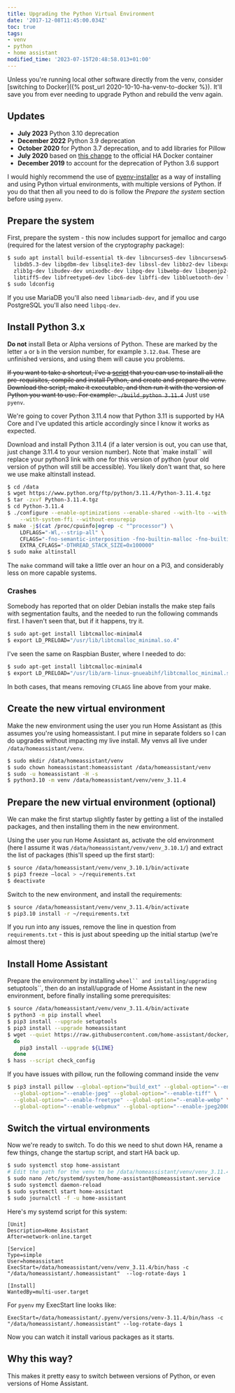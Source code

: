 ```yaml
---
title: Upgrading the Python Virtual Environment
date: '2017-12-08T11:45:00.034Z'
toc: true
tags:
- venv
- python
- home assistant
modified_time: '2023-07-15T20:48:58.013+01:00'
---
```


Unless you're running local other software directly from the venv, consider [switching to Docker]({% post_url 2020-10-10-ha-venv-to-docker %}). It'll save you from ever needing to upgrade Python and rebuild the venv again.

## Updates

* **July 2023** Python 3.10 deprecation
* **December 2022** Python 3.9 deprecation
* **October 2020** for Python 3.7 deprecation, and to add libraries for Pillow 
* **July 2020** based on [this change](https://github.com/home-assistant/docker-base/pull/82) to the official HA Docker container
* **December 2019** to account for the deprecation of Python 3.6 support

I would highly recommend the use of [pyenv-installer](https://github.com/pyenv/pyenv-installer) as a way of installing and using Python virtual environments, with multiple versions of Python. If you do that then all you need to do is follow the _Prepare the system_ section before using `pyenv`.

## Prepare the system

First, prepare the system - this now includes support for jemalloc and cargo (required for the latest version of the cryptography package):

```bash
$ sudo apt install build-essential tk-dev libncurses5-dev libncursesw5-dev libreadline-dev \
  libdb5.3-dev libgdbm-dev libsqlite3-dev libssl-dev libbz2-dev libexpat1-dev liblzma-dev \
  zlib1g-dev libudev-dev unixodbc-dev libpq-dev libwebp-dev libopenjp2-7-dev libjpeg-dev \
  libtiff5-dev libfreetype6-dev libc6-dev libffi-dev libbluetooth-dev libtirpc-dev libjemalloc-dev cargo
$ sudo ldconfig
```

If you use MariaDB you'll also need `libmariadb-dev`, and if you use PostgreSQL you'll also need `libpq-dev`.

## Install Python 3.x

**Do not** install Beta or Alpha versions of Python. These are marked by the letter `a` or `b` in the version number, for example `3.12.0a4`. These are unfinished versions, and using them will cause you problems.

~~If you want to take a shortcut, I've a [script](https://github.com/DubhAd/Home-AssistantConfig/blob/live/local/bin/build_python) that you can use to install all the pre-requisites, compile and install Python, and create and prepare the venv. Download the script, make it executable, and then run it with the version of Python you want to use. For example: `./build_python 3.11.4`~~ Just use `pyenv`.

We're going to cover Python 3.11.4 now that Python 3.11 is supported by HA Core and I've updated this article accordingly since I know it works as expected.

Download and install Python 3.11.4 (if a later version is out, you can use that, just change 3.11.4 to your version number). Note that `make install`` will replace your python3 link with one for this version of python (your old version of python will still be accessible). You likely don't want that, so here we use make altinstall instead.

```bash
$ cd /data
$ wget https://www.python.org/ftp/python/3.11.4/Python-3.11.4.tgz
$ tar -zxvf Python-3.11.4.tgz
$ cd Python-3.11.4
$ ./configure --enable-optimizations --enable-shared --with-lto --with-system-expat \
    --with-system-ffi --without-ensurepip
$ make -j$(cat /proc/cpuinfo|egrep -c "^processor") \
    LDFLAGS="-Wl,--strip-all" \
    CFLAGS="-fno-semantic-interposition -fno-builtin-malloc -fno-builtin-calloc -fno-builtin-realloc -fno-builtin-free -ljemalloc" \
    EXTRA_CFLAGS="-DTHREAD_STACK_SIZE=0x100000"
$ sudo make altinstall
```

The `make` command will take a little over an hour on a Pi3, and considerably less on more capable systems.

### Crashes

Somebody has reported that on older Debian installs the make step fails with segmentation faults, and the needed to run the following commands first. I haven't seen that, but if it happens, try it.

```bash
$ sudo apt-get install libtcmalloc-minimal4
$ export LD_PRELOAD="/usr/lib/libtcmalloc_minimal.so.4"
```

I've seen the same on Raspbian Buster, where I needed to do:

```bash
$ sudo apt-get install libtcmalloc-minimal4
$ export LD_PRELOAD="/usr/lib/arm-linux-gnueabihf/libtcmalloc_minimal.so.4.5.3"
```

In both cases, that means removing `CFLAGS` line above from your make.

## Create the new virtual environment

Make the new environment using the user you run Home Assistant as (this assumes you're using homeassistant. I put mine in separate folders so I can do upgrades without impacting my live install. My venvs all live under `/data/homeassistant/venv`. 

```bash
$ sudo mkdir /data/homeassistant/venv
$ sudo chown homeassistant:homeassistant /data/homeassistant/venv
$ sudo -u homeassistant -H -s
$ python3.10 -m venv /data/homeassistant/venv/venv_3.11.4
```

## Prepare the new virtual environment (optional)

We can make the first startup slightly faster by getting a list of the installed packages, and then installing them in the new environment.

Using the user you run Home Assistant as, activate the old environment (here I assume it was `/data/homeassistant/venv/venv_3.10.1/`) and extract the list of packages (this'll speed up the first start):

```bash
$ source /data/homeassistant/venv/venv_3.10.1/bin/activate
$ pip3 freeze —local > ~/requirements.txt
$ deactivate
```

Switch to the new environment, and install the requirements:

```bash
$ source /data/homeassistant/venv/venv_3.11.4/bin/activate
$ pip3.10 install -r ~/requirements.txt
```

If you run into any issues, remove the line in question from `requirements.txt` - this is just about speeding up the initial startup (we're almost there)

## Install Home Assistant

Prepare the environment by installing `wheel`` and installing/upgrading `setuptools``, then do an install/upgrade of Home Assistant in the new environment, before finally installing some prerequisites:

```bash
$ source /data/homeassistant/venv/venv_3.11.4/bin/activate
$ python3 -m pip install wheel
$ pip3 install --upgrade setuptools
$ pip3 install --upgrade homeassistant
$ wget --quiet https://raw.githubusercontent.com/home-assistant/docker/master/requirements.txt -O - | while read LINE
  do
    pip3 install --upgrade ${LINE}
  done
$ hass --script check_config
```

If you have issues with pillow, run the following command inside the venv

```bash
$ pip3 install pillow --global-option="build_ext" --global-option="--enable-zlib" \
  --global-option="--enable-jpeg" --global-option="--enable-tiff" \
  --global-option="--enable-freetype" --global-option="--enable-webp" \
  --global-option="--enable-webpmux" --global-option="--enable-jpeg2000"
```

## Switch the virtual environments

Now we're ready to switch. To do this we need to shut down HA, rename a few things, change the startup script, and start HA back up.

```bash
$ sudo systemctl stop home-assistant
# Edit the path for the venv to be /data/homeassistant/venv/venv_3.11.4
$ sudo nano /etc/systemd/system/home-assistant@homeassistant.service
$ sudo systemctl daemon-reload
$ sudo systemctl start home-assistant
$ sudo journalctl -f -u home-assistant
```

Here's my systemd script for this system:

```
[Unit]
Description=Home Assistant
After=network-online.target

[Service]
Type=simple
User=homeassistant
ExecStart=/data/homeassistant/venv/venv_3.11.4/bin/hass -c "/data/homeassistant/.homeassistant"  --log-rotate-days 1

[Install]
WantedBy=multi-user.target
```

For `pyenv` my ExecStart line looks like:

```
ExecStart=/data/homeassistant/.pyenv/versions/venv-3.11.4/bin/hass -c "/data/homeassistant/.homeassistant" --log-rotate-days 1
```

Now you can watch it install various packages as it starts.

## Why this way?

This makes it pretty easy to switch between versions of Python, or even versions of Home Assistant.
